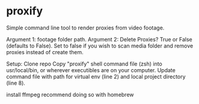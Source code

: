 # proxify
Simple command line tool to render proxies from video footage. 

Argument 1: footage folder path. 
Argument 2: Delete Proxies? True or False (defaults to False). 
  Set to false if you wish to scan media folder and remove proxies instead of create them.

Setup: 
Clone repo
Copy "proxify" shell command file (zsh) into usr/local/bin, or wherever executibles are on your computer. 
Update command file with path for virtual env (line 2) and local project directory (line 8). 

install ffmpeg 
recommend doing so with homebrew 






